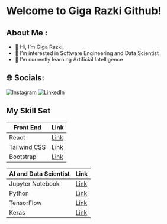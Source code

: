 # Welcome to Giga Razki Github!
## About Me : 
- 👋 Hi, I’m Giga Razki,
- 👀 I’m interested in Software Engineering and Data Scientist 
- 🌱 I’m currently learning Artificial Intelligence 


## 🌐 Socials:
[![Instagram](https://img.shields.io/badge/Instagram-%23E4405F.svg?logo=Instagram&logoColor=white)](https://www.instagram.com/gigarazkiarianda/) 
[![LinkedIn](https://img.shields.io/badge/LinkedIn-%230077B5.svg?logo=linkedin&logoColor=white)](https://www.linkedin.com/in/gigarazkiarianda/)

## My Skill Set



| Front End      | Link                                        |
|----------------|---------------------------------------------|
| React          | [Link](https://reactjs.org/)               |
| Tailwind CSS   | [Link](https://tailwindcss.com/)           |
| Bootstrap      | [Link](https://getbootstrap.com/)          |



| AI and Data Scientist | Link                                        |
|----------------|---------------------------------------------|
| Jupyter Notebook | [Link](https://jupyter.org/)              |
| Python         | [Link](https://www.python.org/)            |
| TensorFlow     | [Link](https://www.tensorflow.org/)        |
| Keras          | [Link](https://keras.io/)                  |


